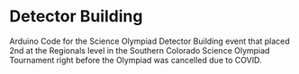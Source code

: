 # Detector Building

Arduino Code for the Science Olympiad Detector Building event that placed 2nd at the Regionals level in the Southern Colorado Science Olympiad Tournament right before the Olympiad was cancelled due to COVID.
